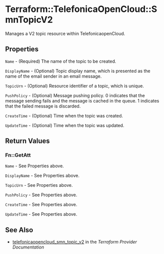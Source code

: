 # Terraform::TelefonicaOpenCloud::SmnTopicV2

Manages a V2 topic resource within TelefonicaopenCloud.

## Properties

`Name` - (Required) The name of the topic to be created.

`DisplayName` - (Optional) Topic display name, which is presented as the name of the email sender in an email message.

`TopicUrn` - (Optional) Resource identifier of a topic, which is unique.

`PushPolicy` - (Optional) Message pushing policy. 0 indicates that the message sending fails and the message is cached in the queue. 1 indicates that the failed message is discarded.

`CreateTime` - (Optional) Time when the topic was created.

`UpdateTime` - (Optional) Time when the topic was updated.


## Return Values

### Fn::GetAtt

`Name` - See Properties above.

`DisplayName` - See Properties above.

`TopicUrn` - See Properties above.

`PushPolicy` - See Properties above.

`CreateTime` - See Properties above.

`UpdateTime` - See Properties above.

## See Also

* [telefonicaopencloud_smn_topic_v2](https://www.terraform.io/docs/providers/telefonicaopencloud/r/smn_topic_v2.html) in the _Terraform Provider Documentation_